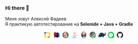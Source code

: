 ### Hi there 👋
Меня зовут Алексей Фадеев </br>
Я практикую автотестирование на 
<b>Selenide + Java + Gradle</b> </br>

<p  align="center">
<code><img width="5%" title="Allure Report" src="icon/logo/Allure.svg"></code>
<code><img width="5%" title="IntelliJ IDEA" src="icon/logo/Idea.svg"></code>
<code><img width="5%" title="Junit5" src="icon/logo/Junit5.svg"></code>
<code><img width="5%" title="Java" src="icon/logo/Java.svg"></code>
<code><img width="5%" title="Jenkins" src="icon/logo/Jenkins.svg"></code>
<code><img width="5%" title="Selenoid" src="icon/logo/RestAssured.svg"></code>
<code><img width="5%" title="Gradle" src="icon/logo/Gradle.svg"  /></code>
<code><img width="5%" title="Allure TestOps" src="icon/logo/Allure_TO.svg"></code>
<code><img width="5%" title="GitHub" src="icon/logo/GitHub.svg"></code>
</p>
